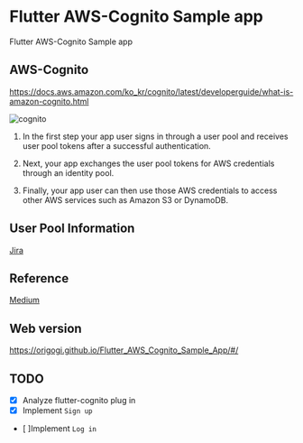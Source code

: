 # Flutter AWS-Cognito Sample app

Flutter AWS-Cognito Sample app

## AWS-Cognito

https://docs.aws.amazon.com/ko_kr/cognito/latest/developerguide/what-is-amazon-cognito.html

![cognito](https://docs.aws.amazon.com/ko_kr/cognito/latest/developerguide/images/scenario-cup-cib2.png)

1. In the first step your app user signs in through a user pool and receives user pool tokens after a successful authentication.

2. Next, your app exchanges the user pool tokens for AWS credentials through an identity pool.

3. Finally, your app user can then use those AWS credentials to access other AWS services such as Amazon S3 or DynamoDB.


## User Pool Information

[Jira](https://coazikyeong.atlassian.net/jira/software/projects/CAT/boards/1?selectedIssue=CAT-1)

## Reference

[Medium](https://medium.com/@wesselsbernd/flutter-and-aws-as-of-march-2019-1ad7f40fa9e4)

## Web version

https://origogi.github.io/Flutter_AWS_Cognito_Sample_App/#/

## TODO

- [x] Analyze flutter-cognito plug in
- [x] Implement `Sign up`
- [ ]Implement `Log in`
